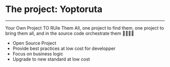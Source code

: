 # The project: Yoptoruta

---

Your Own Project TO RUle Them All, one project to find them, one project to bring them all, and in the source code orchestrate them 🧙💍🧝🔁

- Open Source Project
- Provide best practices at low cost for developper
- Focus on business logic
- Upgrade to new standard at low cost

<!--
Catch-phrase inspired by The Ring from The Lord of the Rings
A set of tool to help developper to setup and use best pratices.
- Code generation
- Pre-defined environment
- Scripts
- Modern technologies
- Monorepo
-->